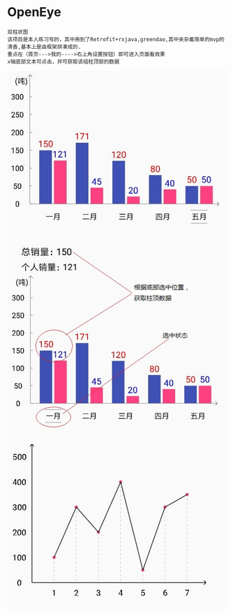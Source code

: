 ﻿# OpenEye
    双柱状图
    该项目是本人练习写的，其中用到了Retrofit+rxjava,greendao,其中夹杂着简单的mvp的清香,基本上是由框架拼凑成的.
    重点在（首页--->我的---->右上角设置按钮）即可进入页面看效果
    x轴底部文本可点击，并可获取该组柱顶部的数据
 ![](https://github.com/epianzhi/OpenEye/blob/master/KaiYan/pic/QQ%E5%9B%BE%E7%89%8720180608113956.jpg)
 ![](https://github.com/epianzhi/OpenEye/blob/master/KaiYan/pic/1.jpg)
 ![](https://github.com/epianzhi/OpenEye/blob/master/KaiYan/pic/3.jpg)
   

